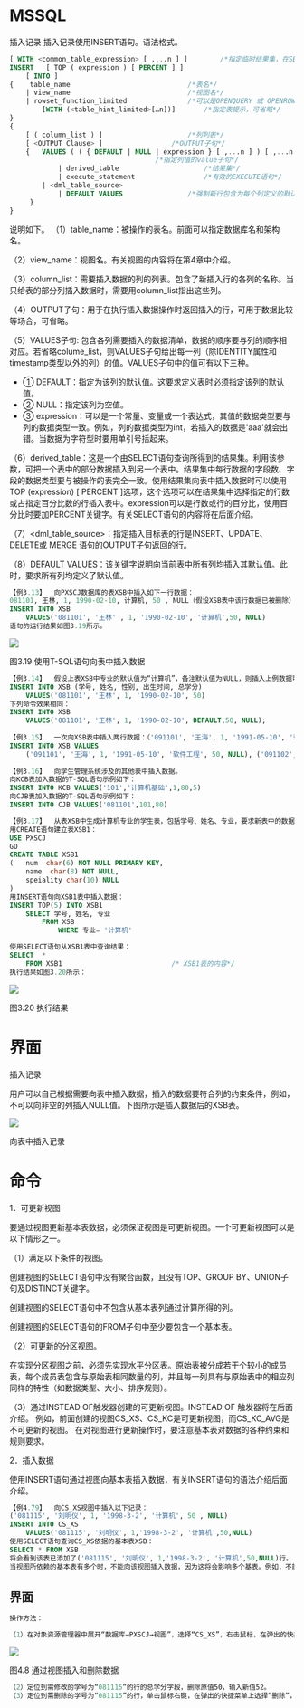 # MSSQL

插入记录
插入记录使用INSERT语句。语法格式。

```sql
[ WITH <common_table_expression> [ ,...n ] ]		/*指定临时结果集，在SELECT语句中介绍*/
INSERT   [ TOP ( expression ) [ PERCENT ] ] 
    [ INTO ] 
{ 	 table_name                           	/*表名*/
	| view_name                           	/*视图名*/
	| rowset_function_limited  				/*可以是OPENQUERY 或 OPENROWSET 函数*/
		[WITH (<table_hint_limited>[…n])]   	/*指定表提示，可省略*/
}
{
	[ ( column_list ) ] 					/*列列表*/
	[ <OUTPUT Clause> ]					/*OUTPUT子句*/
	{ 	VALUES ( ( { DEFAULT | NULL | expression } [ ,...n ] ) [ ,...n ] )
									/*指定列值的value子句*/
    		| derived_table 					/*结果集*/
    		| execute_statement 				/*有效的EXECUTE语句*/
  		| <dml_table_source>				
    		| DEFAULT VALUES 				/*强制新行包含为每个列定义的默认值*/
	 } 
} 


```

说明如下。
（1）table_name：被操作的表名。前面可以指定数据库名和架构名。

（2）view_name：视图名。有关视图的内容将在第4章中介绍。

（3）column_list：需要插入数据的列的列表。包含了新插入行的各列的名称。当只给表的部分列插入数据时，需要用column_list指出这些列。

（4）OUTPUT子句：用于在执行插入数据操作时返回插入的行，可用于数据比较等场合，可省略。

（5）VALUES子句: 包含各列需要插入的数据清单，数据的顺序要与列的顺序相对应。若省略colume_list，则VALUES子句给出每一列（除IDENTITY属性和timestamp类型以外的列）的值。VALUES子句中的值可有以下三种。

+ ① DEFAULT：指定为该列的默认值。这要求定义表时必须指定该列的默认值。
+ ② NULL：指定该列为空值。
+ ③ expression：可以是一个常量、变量或一个表达式，其值的数据类型要与列的数据类型一致。例如，列的数据类型为int，若插入的数据是'aaa'就会出错。当数据为字符型时要用单引号括起来。

（6）derived_table：这是一个由SELECT语句查询所得到的结果集。利用该参数，可把一个表中的部分数据插入到另一个表中。结果集中每行数据的字段数、字段的数据类型要与被操作的表完全一致。使用结果集向表中插入数据时可以使用TOP (expression) [ PERCENT ]选项，这个选项可以在结果集中选择指定的行数或占指定百分比数的行插入表中。expression可以是行数或行的百分比，使用百分比时要加PERCENT关键字。有关SELECT语句的内容将在后面介绍。

（7）<dml_table_source>：指定插入目标表的行是INSERT、UPDATE、DELETE或 MERGE 语句的OUTPUT子句返回的行。

（8）DEFAULT VALUES：该关键字说明向当前表中所有列均插入其默认值。此时，要求所有列均定义了默认值。

```sql
【例3.13】  向PXSCJ数据库的表XSB中插入如下一行数据：
081101, 王林, 1, 1990-02-10, 计算机, 50 , NULL（假设XSB表中该行数据已被删除）
INSERT INTO XSB 
  	VALUES('081101', '王林' , 1, '1990-02-10', '计算机',50, NULL)
语句的运行结果如图3.19所示。
```

![](https://img1.zlogs.net/20/20200121213533.png)

图3.19  使用T-SQL语句向表中插入数据

```sql
【例3.14】  假设上表XSB中专业的默认值为“计算机”，备注默认值为NULL，则插入上例数据可以使用以下命令：
INSERT INTO XSB (学号, 姓名, 性别, 出生时间, 总学分)
  	VALUES('081101', '王林', 1, '1990-02-10', 50)
下列命令效果相同：
INSERT INTO XSB 
  	VALUES('081101', '王林', 1, '1990-02-10', DEFAULT,50, NULL);
  	
【例3.15】  一次向XSB表中插入两行数据：（'091101', '王海', 1, '1991-05-10', '软件工程', 50, NULL）和（'091102', '李娜', 0, '1991-04-12', '软件工程', 52, NULL）。
INSERT INTO XSB VALUES
	('091101', '王海', 1, '1991-05-10', '软件工程', 50, NULL), ('091102', '李娜', 0, '1991-04-12', '软件工程', 52, NULL)
	
【例3.16】  向学生管理系统涉及的其他表中插入数据。
向KCB表加入数据的T-SQL语句示例如下：
INSERT INTO KCB VALUES('101','计算机基础',1,80,5)
向CJB表加入数据的T-SQL语句示例如下：
INSERT INTO CJB VALUES('081101',101,80)

【例3.17】  从表XSB中生成计算机专业的学生表，包括学号、姓名、专业，要求新表中的数据为结果集中前5行。
用CREATE语句建立表XSB1：
USE PXSCJ
GO
CREATE TABLE XSB1
( 	num  char(6) NOT NULL PRIMARY KEY,
	name  char(8) NOT NULL,
	speiality char(10) NULL
)
用INSERT语句向XSB1表中插入数据：
INSERT TOP(5) INTO XSB1
	SELECT 学号, 姓名, 专业
		FROM XSB
    		WHERE 专业= '计算机'


```

```sql
使用SELECT语句从XSB1表中查询结果：
SELECT  *
	FROM XSB1							/* XSB1表的内容*/
执行结果如图3.20所示： 
```

![](https://img1.zlogs.net/20/20200121213534.png)

图3.20  执行结果



















# 界面

插入记录

用户可以自己根据需要向表中插入数据，插入的数据要符合列的约束条件，例如，不可以向非空的列插入NULL值。下图所示是插入数据后的XSB表。

![](https://img1.zlogs.net/20/20200121213535.png)

向表中插入记录





# 命令

1．可更新视图

要通过视图更新基本表数据，必须保证视图是可更新视图。一个可更新视图可以是以下情形之一。

（1）满足以下条件的视图。

创建视图的SELECT语句中没有聚合函数，且没有TOP、GROUP BY、UNION子句及DISTINCT关键字。

创建视图的SELECT语句中不包含从基本表列通过计算所得的列。

创建视图的SELECT语句的FROM子句中至少要包含一个基本表。

（2）可更新的分区视图。

在实现分区视图之前，必须先实现水平分区表。原始表被分成若干个较小的成员表，每个成员表包含与原始表相同数量的列，并且每一列具有与原始表中的相应列同样的特性（如数据类型、大小、排序规则）。

（3）通过INSTEAD OF触发器创建的可更新视图。INSTEAD OF 触发器将在后面介绍。
例如，前面创建的视图CS_XS、CS_KC是可更新视图，而CS_KC_AVG是不可更新的视图。
在对视图进行更新操作时，要注意基本表对数据的各种约束和规则要求。



2．插入数据

使用INSERT语句通过视图向基本表插入数据，有关INSERT语句的语法介绍后面介绍。

```sql
【例4.79】  向CS_XS视图中插入以下记录：
('081115', '刘明仪', 1, '1998-3-2', '计算机', 50 , NULL)
INSERT INTO CS_XS
	VALUES('081115', '刘明仪', 1,'1998-3-2', '计算机',50,NULL)
使用SELECT语句查询CS_XS依据的基本表XSB：
SELECT * FROM XSB
将会看到该表已添加了('081115', '刘明仪', 1,'1998-3-2', '计算机',50,NULL)行。
当视图所依赖的基本表有多个时，不能向该视图插入数据，因为这将会影响多个基表。例如，不能向视图CS_KC插入数据，因为CS_KC依赖两个基本表：XSB和CJB。
```


## 界面
```sql
操作方法：

（1）在对象资源管理器中展开“数据库→PXSCJ→视图”，选择“CS_XS”，右击鼠标，在弹出的快捷菜单上选择“编辑前200行”菜单项，在出现的如图4.8所示的数据窗口中添加新记录，输入新记录各字段的值。
```
![](https://img1.zlogs.net/20/20200121213536.png)

图4.8  通过视图插入和删除数据

```sql
（2）定位到需修改的学号为“081115”的行的总学分字段，删除原值50，输入新值52。
（3）定位到需删除的学号为“081115”的行，单击鼠标右键，在弹出的快捷菜单上选择“删除”，弹出“确认删除”对话框，在其中单击“是”按钮完成删除操作。
```




